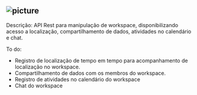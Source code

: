 




![picture](src/img/goouth-logo.png)
-
Descrição: API Rest para manipulação de workspace, disponibilizando acesso a localização, compartilhamento de dados, atividades no calendário e chat.



To do:
- Registro de localização de tempo em tempo para acompanhamento de localização no workspace.
- Compartilhamento de dados com os membros do workspace.
- Registro de atividades no calendário do workspace
- Chat do workspace


